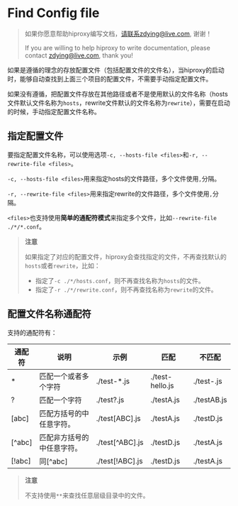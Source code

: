 # Find Config file

> 如果你愿意帮助hiproxy编写文档，请联系zdying@live.com, 谢谢！
> 
> If you are willing to help hiproxy to write documentation, please contact zdying@live.com, thank you!

如果是遵循的理念的存放配置文件（包括配置文件的文件名），当hiproxy的启动时，能够自动查找到上面三个项目的配置文件，不需要手动指定配置文件。

如果没有遵循，把配置文件存放在其他路径或者不是使用默认的文件名称（hosts文件默认文件名称为`hosts`，rewrite文件默认的文件名称为`rewrite`），需要在启动的时候，手动指定配置文件名称。

## 指定配置文件

要指定配置文件名称，可以使用选项`-c, --hosts-file <files>`和`-r, --rewrite-file <files>`。

`-c, --hosts-file <files>`用来指定hosts的文件路径，多个文件使用`,`分隔。

`-r, --rewrite-file <files>`用来指定rewrite的文件路径，多个文件使用`,`分隔。

`<files>`也支持使用**简单的通配符模式**来指定多个文件，比如`--rewrite-file ./*/*.conf`。

> **注意**
>
> 如果指定了对应的配置文件，hiproxy会查找指定的文件，不再查找默认的`hosts`或者`rewrite`，比如：
> * 指定了`-c ./*/hosts.conf`，则不再查找名称为`hosts`的文件。
> * 指定了`-r ./*/rewrite.conf`，则不再查找名称为`rewrite`的文件。

## 配置文件名称通配符

支持的通配符有：

通配符 | 说明 | 示例 | 匹配 | 不匹配
---------|----------|---------|----------|---------
 \* | 匹配一个或者多个字符 | ./test-*.js | ./test-hello.js | ./test-.js
 ? | 匹配一个字符 | ./test?.js | ./testA.js | ./testAB.js
 [abc] | 匹配方括号的中任意字符。 | ./test[ABC].js | ./testA.js | ./testD.js
 [^abc] | 匹配非方括号的中任意字符。 | ./test[^ABC].js | ./testD.js | ./testA.js
 [!abc] | 同[^abc] | ./test[!ABC].js | ./testD.js | ./testA.js

> **注意**
> 
> 不支持使用`**`来查找任意层级目录中的文件。
